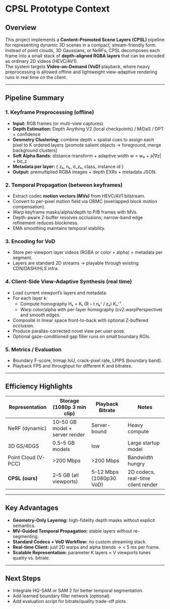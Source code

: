 # CPSL Prototype Context

## Overview
This project implements a **Content-Promoted Scene Layers (CPSL)** pipeline for representing dynamic 3D scenes in a compact, stream-friendly form.  
Instead of point clouds, 3D Gaussians, or NeRFs, CPSL decomposes each frame into a small stack of **depth-aligned RGBA layers** that can be encoded as ordinary 2D videos (HEVC/AV1).  
The system targets **Video-on-Demand (VoD)** playback, where heavy preprocessing is allowed offline and lightweight view-adaptive rendering runs in real time on the client.

---

## Pipeline Summary
### 1. Keyframe Preprocessing (offline)
- **Input:** RGB frames (or multi-view captures)
- **Depth Estimation:** Depth Anything V2 (local checkpoints) / MiDaS / DPT + confidence
- **Geometry Clustering:** combine depth + spatial cues to assign each pixel to K ordered layers
  (promote salient objects → foreground, merge background clusters)
- **Soft Alpha Bands:** distance-transform + adaptive width w = w₀ + a|∇z| + bσ_z
- **Metadata per layer:** { zₖ, nₖ, σ_zₖ, class, instance id }
- **Output:** premultiplied RGBA images + depth EXRs + metadata JSON.

### 2. Temporal Propagation (between keyframes)
- Extract codec **motion vectors (MVs)** from HEVC/AV1 bitstream.
- Convert to per-pixel motion field via OBMC (overlapped block motion compensation).
- Warp keyframe masks/alpha/depth to P/B frames with MVs.
- Depth-aware Z-buffer resolves occlusions; narrow-band edge refinement reduces blockiness.
- EMA smoothing maintains temporal stability.

### 3. Encoding for VoD
- Store per-viewport layer videos (RGBA or color + alpha) + metadata per segment.
- Layers are standard 2D streams → playable through existing CDN/DASH/HLS infra.

### 4. Client-Side View-Adaptive Synthesis (real time)
- Load current viewport’s layers and metadata.
- For each layer k:
  - Compute homography Hₖ = Kₜ (R – t nₖᵀ / zₖ) Kₛ⁻¹.
  - Warp color/alpha with per-layer homography (cv2.warpPerspective) and smooth edges.
- Composite in linear space front-to-back with optional Z-buffered occlusion.
- Produce parallax-corrected novel view per user pose.
- Optional gaze-conditioned gap filler runs on small boundary ROIs.

### 5. Metrics / Evaluation
- Boundary F-score, trimap IoU, crack-pixel rate, LPIPS (boundary band).
- Playback FPS and throughput for different K and bitrates.

---

## Efficiency Highlights
| Representation | Storage (1080p 3 min clip) | Playback Bitrate | Notes |
|----------------|----------------------------|------------------|-------|
| NeRF (dynamic) | 10–50 GB model + server render | Server-bound | Heavy compute |
| 3D GS/4DGS | 0.5–5 GB models | low | Large startup model |
| Point Cloud (V-PCC) | >200 Mbps | >200 Mbps | Bandwidth hungry |
| **CPSL (ours)** | 2–5 GB (all viewports) | 5–12 Mbps (1080p30 VoD) | 2D codecs, real-time client render |

---

## Key Advantages
- **Geometry-Only Layering:** high-fidelity depth masks without explicit semantics.
- **MV-Guided Temporal Propagation:** stable layers without re-segmenting.
- **Standard Codecs + VoD Workflow:** no custom streaming stack.
- **Real-time Client:** just 2D warps and alpha blends → < 5 ms per frame.
- **Scalable Representation:** parameter K layers × V viewports tunes quality vs. bitrate.

---

## Next Steps
- Integrate HQ-SAM or SAM 2 for better temporal segmentation.
- Add learned boundary filler network (optional).
- Add evaluation script for bitrate/quality trade-off plots.
